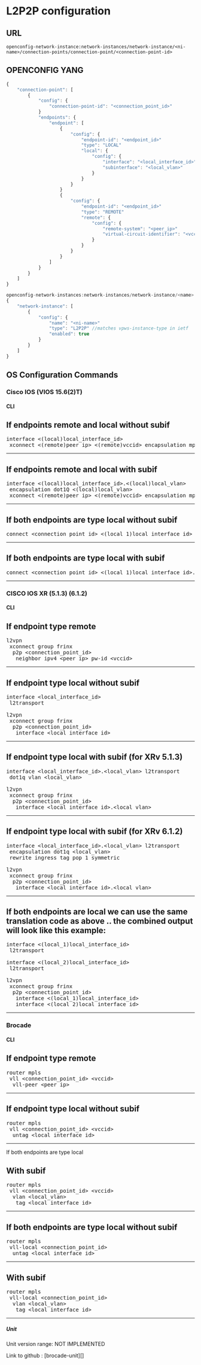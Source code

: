 # L2P2P configuration

## URL

```
openconfig-network-instance:network-instances/network-instance/<ni-name>/connection-points/connection-point/<connection-point-id>
```

## OPENCONFIG YANG

```javascript
{
    "connection-point": [
        {
            "config": {
                "connection-point-id": "<connection_point_id>"
            }
            "endpoints": {
                "endpoint": [
                    {
                        "config": {
                            "endpoint-id": "<endpoint_id>"
                            "type": "LOCAL"
                            "local": {
                                "config": {
                                    "interface": "<local_interface_id>"
                                    "subinterface": "<local_vlan>"
                                }
                            }
                        }
                    }
                    {
                        "config": {
                            "endpoint-id": "<endpoint_id>"
                            "type": "REMOTE"
                            "remote": {
                                "config": {
                                    "remote-system": "<peer_ip>"
                                    "virtual-circuit-identifier": "<vccid>"
                                }
                            }
                        }
                    }
                ]
            }
        }
    ]
}
```

```javascript
openconfig-network-instances:network-instances/network-instance/<name>
{
    "network-instance": [
        {
            "config": {
                "name": "<ni-name>"
                "type": "L2P2P" //matches vpws-instance-type in ietf
                "enabled": true
            }
        }
    ]
}
```

## OS Configuration Commands

### Cisco IOS (VIOS 15.6(2)T)

#### CLI

If endpoints remote and local without subif
---
<pre>
interface &lt;(local)local_interface_id&gt;
 xconnect &lt;(remote)peer_ip&gt; &lt;(remote)vccid&gt; encapsulation mpls
</pre>
---

If endpoints remote and local with subif
---
<pre>
interface &lt;(local)local_interface_id&gt.&lt;(local)local_vlan&gt;
 encapsulation dot1Q &lt;(local)local_vlan&gt;
 xconnect &lt;(remote)peer_ip&gt; &lt;(remote)vccid&gt; encapsulation mpls
</pre>
---

If both endpoints are type local without subif
---
<pre>
connect &lt;connection_point_id&gt; &lt;(local_1)local_interface_id&gt &lt;(local_2)local_interface_id&gt; interworking ethernet
</pre>
---

If both endpoints are type local with subif
---
<pre>
connect &lt;connection_point_id&gt; &lt;(local_1)local_interface_id&gt.&lt;(local_1)local_vlan&gt; &lt;(local_2)local_interface_id&gt.&lt;(local_2)local_vlan&gt; interworking ethernet
</pre>
---

### CISCO IOS XR (5.1.3) (6.1.2)

#### CLI

If endpoint type remote
---
<pre>
l2vpn
 xconnect group frinx
  p2p &lt;connection_point_id&gt;
   neighbor ipv4 &lt;peer_ip&gt; pw-id &lt;vccid&gt;
</pre>
---

If endpoint type local without subif
---
<pre>
interface &lt;local_interface_id&gt
 l2transport

l2vpn
 xconnect group frinx
  p2p &lt;connection_point_id&gt;
   interface &lt;local_interface_id&gt
</pre>
---

If endpoint type local with subif (for XRv 5.1.3)
---
<pre>
interface &lt;local_interface_id&gt.&lt;local_vlan&gt; l2transport
 dot1q vlan &lt;local_vlan&gt;

l2vpn
 xconnect group frinx
  p2p &lt;connection_point_id&gt;
   interface &lt;local_interface_id&gt.&lt;local_vlan&gt;
</pre>
---

If endpoint type local with subif (for XRv 6.1.2)
---
<pre>
interface &lt;local_interface_id&gt.&lt;local_vlan&gt; l2transport
 encapsulation dot1q &lt;local_vlan&gt;
 rewrite ingress tag pop 1 symmetric
 
l2vpn
 xconnect group frinx
  p2p &lt;connection_point_id&gt;
   interface &lt;local_interface_id&gt.&lt;local_vlan&gt;
</pre>
---

If both endpoints are local we can use the same translation code as above .. the combined output will look like this example:
---
<pre>
interface &lt;(local_1)local_interface_id&gt
 l2transport
 
interface &lt;(local_2)local_interface_id&gt
 l2transport

l2vpn
 xconnect group frinx
  p2p &lt;connection_point_id&gt;
   interface &lt;(local_1)local_interface_id&gt
   interface &lt;(local_2)local_interface_id&gt
</pre>
---

### Brocade

#### CLI

If endpoint type remote
---
<pre>
router mpls
 vll &lt;connection_point_id&gt; &lt;vccid&gt;
  vll-peer &lt;peer_ip&gt;
</pre>
---

If endpoint type local without subif
---
<pre>
router mpls
 vll &lt;connection_point_id&gt; &lt;vccid&gt;
  untag &lt;local_interface_id&gt;
</pre>
---

If both endpoints are type local


With subif
---
<pre>
router mpls
 vll &lt;connection_point_id&gt; &lt;vccid&gt;
  vlan &lt;local_vlan&gt;
   tag &lt;local_interface_id&gt;
</pre>
---

If both endpoints are type local without subif
---
<pre>
router mpls
 vll-local &lt;connection_point_id&gt;
  untag &lt;local_interface_id&gt;
</pre>
---

With subif
---
<pre>
router mpls
 vll-local &lt;connection_point_id&gt;
  vlan &lt;local_vlan&gt;
   tag &lt;local_interface_id&gt;
</pre>
---

##### Unit

Unit version range: NOT IMPLEMENTED

Link to github : [brocade-unit][]

